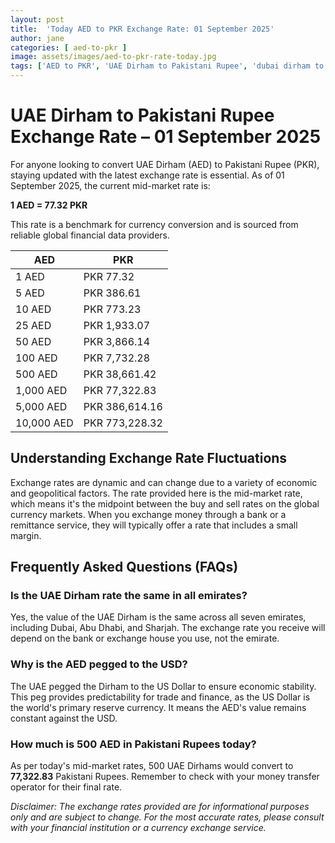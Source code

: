 ```yaml
---
layout: post
title:  'Today AED to PKR Exchange Rate: 01 September 2025'
author: jane
categories: [ aed-to-pkr ]
image: assets/images/aed-to-pkr-rate-today.jpg
tags: ['AED to PKR', 'UAE Dirham to Pakistani Rupee', 'dubai dirham to pkr', 'dirham rate in pakistan today', 'uae exchange rate pakistan']
---
```


# UAE Dirham to Pakistani Rupee Exchange Rate – 01 September 2025

For anyone looking to convert UAE Dirham (AED) to Pakistani Rupee (PKR), staying updated with the latest exchange rate is essential. As of 01 September 2025, the current mid-market rate is:

**1 AED = 77.32 PKR**

This rate is a benchmark for currency conversion and is sourced from reliable global financial data providers.

| AED | PKR |
| --- | --- |
| 1 AED | PKR 77.32 |
| 5 AED | PKR 386.61 |
| 10 AED | PKR 773.23 |
| 25 AED | PKR 1,933.07 |
| 50 AED | PKR 3,866.14 |
| 100 AED | PKR 7,732.28 |
| 500 AED | PKR 38,661.42 |
| 1,000 AED | PKR 77,322.83 |
| 5,000 AED | PKR 386,614.16 |
| 10,000 AED | PKR 773,228.32 |


## Understanding Exchange Rate Fluctuations

Exchange rates are dynamic and can change due to a variety of economic and geopolitical factors. The rate provided here is the mid-market rate, which means it's the midpoint between the buy and sell rates on the global currency markets. When you exchange money through a bank or a remittance service, they will typically offer a rate that includes a small margin.

## Frequently Asked Questions (FAQs)

### Is the UAE Dirham rate the same in all emirates?

Yes, the value of the UAE Dirham is the same across all seven emirates, including Dubai, Abu Dhabi, and Sharjah. The exchange rate you receive will depend on the bank or exchange house you use, not the emirate.

### Why is the AED pegged to the USD?

The UAE pegged the Dirham to the US Dollar to ensure economic stability. This peg provides predictability for trade and finance, as the US Dollar is the world's primary reserve currency. It means the AED's value remains constant against the USD.

### How much is 500 AED in Pakistani Rupees today?

As per today's mid-market rates, 500 UAE Dirhams would convert to **77,322.83** Pakistani Rupees. Remember to check with your money transfer operator for their final rate.



*Disclaimer: The exchange rates provided are for informational purposes only and are subject to change. For the most accurate rates, please consult with your financial institution or a currency exchange service.*
